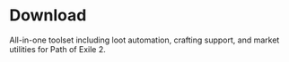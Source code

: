 # Download
All-in-one toolset including loot automation, crafting support, and market utilities for Path of Exile 2.
